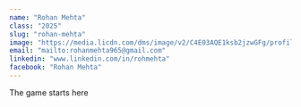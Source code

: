 ```yaml
---
name: "Rohan Mehta"
class: "2025"
slug: "rohan-mehta"
image: "https://media.licdn.com/dms/image/v2/C4E03AQE1ksb2jzwGFg/profile-displayphoto-shrink_400_400/profile-displayphoto-shrink_400_400/0/1663101704478?e=1730937600&v=beta&t=pkbMUOKtgOisiULsXpvoxBLYKWIzDuZZlCxqd0Fxtyg"
email: "mailto:rohanmehta965@gmail.com"
linkedin: "www.linkedin.com/in/rohmehta"
facebook: "Rohan Mehta"
---
```

The game starts here 
